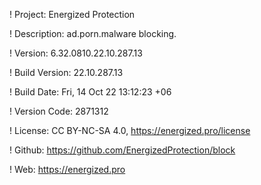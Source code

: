 ! Project: Energized Protection

! Description: ad.porn.malware blocking.

! Version: 6.32.0810.22.10.287.13

! Build Version: 22.10.287.13

! Build Date: Fri, 14 Oct 22 13:12:23 +06

! Version Code: 2871312

! License: CC BY-NC-SA 4.0, https://energized.pro/license

! Github: https://github.com/EnergizedProtection/block

! Web: https://energized.pro
